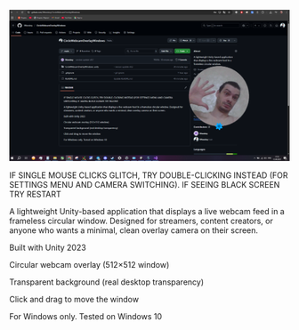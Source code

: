 ![Screenshot](CircleWebcamOverlayWindows_unity/Images/WebcamOverlay.png)

IF SINGLE MOUSE CLICKS GLITCH, TRY DOUBLE-CLICKING INSTEAD (FOR SETTINGS MENU AND CAMERA SWITCHING).
IF SEEING BLACK SCREEN TRY RESTART

A lightweight Unity-based application that displays a live webcam feed in a frameless circular window. Designed for streamers, content creators, or anyone who wants a minimal, clean overlay camera on their screen.

Built with Unity 2023

Circular webcam overlay (512×512 window)

Transparent background (real desktop transparency)

Click and drag to move the window

For Windows only. Tested on Windows 10
